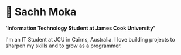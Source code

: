 # 👾  Sachh Moka

**'Information Technology Student at James Cook University'**

I'm an IT Student at JCU in Cairns, Australia. I love building projects to sharpen my skills and to grow as a programmer. 
